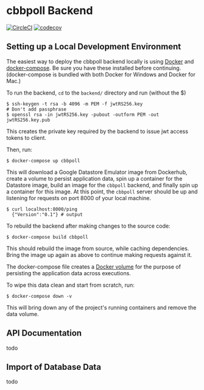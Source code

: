 # cbbpoll Backend

[![CircleCI](https://circleci.com/gh/r-cbb/cbbpoll.svg?style=svg)](https://circleci.com/gh/r-cbb/cbbpoll)
[![codecov](https://codecov.io/gh/r-cbb/cbbpoll/branch/master/graph/badge.svg)](https://codecov.io/gh/r-cbb/cbbpoll)

## Setting up a Local Development Environment

The easiest way to deploy the cbbpoll backend locally is using
[Docker](https://www.docker.com/products/docker-desktop) and 
[docker-compose](https://docs.docker.com/compose/install/).  Be sure you have
these installed before continuing.  (docker-compose is bundled with both Docker for Windows
and Docker for Mac.)

To run the backend, `cd` to the `backend/` directory and run (without the $)

```$xslt
$ ssh-keygen -t rsa -b 4096 -m PEM -f jwtRS256.key
# Don't add passphrase
$ openssl rsa -in jwtRS256.key -pubout -outform PEM -out jwtRS256.key.pub
```

This creates the private key required by the backend to issue
jwt access tokens to client.

Then, run:

```$xslt
$ docker-compose up cbbpoll
```

This will download a Google Datastore Emulator image from Dockerhub,
create a volume to persist application data, spin up a container for the
Datastore image, build an image for the `cbbpoll` backend, and finally
spin up a container for this image.  At this point, the `cbbpoll` server
should be up and listening for requests on port 8000 of your local machine.

```$xslt
$ curl localhost:8000/ping
  {"Version":"0.1"} # output
```

To rebuild the backend after making changes to the source code:

```$xslt
$ docker-compose build cbbpoll
```

This should rebuild the image from source, while caching dependencies.
Bring the image up again as above to continue making requests against it.

The docker-compose file creates a [Docker volume](https://docs.docker.com/storage/volumes/)
for the purpose of persisting the application data across executions.

To wipe this data clean and start from scratch, run:

```$xslt
$ docker-compose down -v
```

This will bring down any of the project's running containers and remove
the data volume.

## API Documentation
todo

## Import of Database Data
todo
